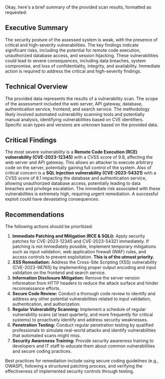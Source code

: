 Okay, here's a brief summary of the provided scan results, formatted as requested:

## Executive Summary

The security posture of the assessed system is weak, with the presence of critical and high-severity vulnerabilities. The key findings indicate significant risks, including the potential for remote code execution, unauthorized database access, and session hijacking. These vulnerabilities could lead to severe consequences, including data breaches, system compromise, and loss of confidentiality, integrity, and availability. Immediate action is required to address the critical and high-severity findings.

## Technical Overview

The provided data represents the results of a vulnerability scan. The scope of the assessment included the web server, API gateway, database, authentication service, frontend, and search service. The methodology likely involved automated vulnerability scanning tools and potentially manual analysis, identifying vulnerabilities based on CVE identifiers. Specific scan types and versions are unknown based on the provided data.

## Critical Findings

The most severe vulnerability is a **Remote Code Execution (RCE) vulnerability (CVE-2023-12345)** with a CVSS score of 9.8, affecting the web server and API gateway. This allows an attacker to execute arbitrary code on the server, potentially gaining full control of the system.  Also of critical concern is a **SQL Injection vulnerability (CVE-2023-54321)** with a CVSS score of 8.1 impacting the database and authentication service, allowing unauthorized database access, potentially leading to data breaches and privilege escalation. The immediate risk associated with these vulnerabilities is extremely high, requiring urgent remediation. A successful exploit could have devastating consequences.

## Recommendations

The following actions should be prioritized:

1.  **Immediate Patching and Mitigation (RCE & SQLi):** Apply security patches for CVE-2023-12345 and CVE-2023-54321 immediately. If patching is not immediately possible, implement temporary mitigations such as input validation, web application firewall (WAF) rules, and access controls to prevent exploitation. **This is of the utmost priority.**
2.  **XSS Remediation:** Address the Cross-Site Scripting (XSS) vulnerability (CVE-2023-98765) by implementing proper output encoding and input validation on the frontend and search service.
3.  **Information Disclosure Mitigation:** Remove the server version information from HTTP headers to reduce the attack surface and hinder reconnaissance efforts.
4.  **Secure Code Review:** Conduct a thorough code review to identify and address any other potential vulnerabilities related to input validation, authentication, and authorization.
5.  **Regular Vulnerability Scanning:** Implement a schedule of regular vulnerability scans (at least quarterly, and more frequently for critical systems) to proactively identify and address security weaknesses.
6.  **Penetration Testing:** Conduct regular penetration testing by qualified professionals to simulate real-world attacks and identify vulnerabilities that automated scans might miss.
7.  **Security Awareness Training:** Provide security awareness training to developers and IT staff to educate them about common vulnerabilities and secure coding practices.

Best practices for remediation include using secure coding guidelines (e.g., OWASP), following a structured patching process, and verifying the effectiveness of implemented security controls through testing.

